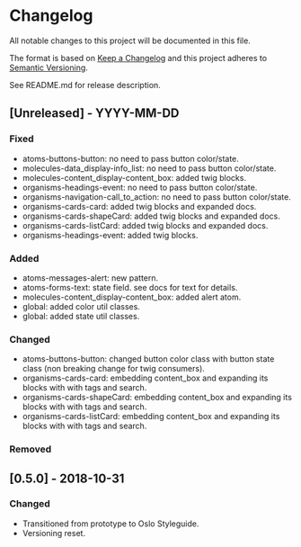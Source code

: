 # Changelog
All notable changes to this project will be documented in this file.

The format is based on [Keep a Changelog](http://keepachangelog.com/en/1.0.0/)
and this project adheres to [Semantic Versioning](http://semver.org/spec/v2.0.0.html).

See README.md for release description.

## [Unreleased] - YYYY-MM-DD

### Fixed
* atoms-buttons-button: no need to pass button color/state.
* molecules-data_display-info_list: no need to pass button color/state.
* molecules-content_display-content_box: added twig blocks.
* organisms-headings-event: no need to pass button color/state.
* organisms-navigation-call_to_action: no need to pass button color/state.
* organisms-cards-card: added twig blocks and expanded docs.
* organisms-cards-shapeCard: added twig blocks and expanded docs.
* organisms-cards-listCard: added twig blocks and expanded docs.
* organisms-headings-event: added twig blocks.

### Added
* atoms-messages-alert: new pattern.
* atoms-forms-text: state field. see docs for text for details.
* molecules-content_display-content_box: added alert atom.
* global: added color util classes.
* global: added state util classes.

### Changed
* atoms-buttons-button: changed button color class with button state class (non breaking change for twig consumers).
* organisms-cards-card: embedding content_box and expanding its blocks with with tags and search.
* organisms-cards-shapeCard: embedding content_box and expanding its blocks with with tags and search.
* organisms-cards-listCard: embedding content_box and expanding its blocks with with tags and search.

### Removed


## [0.5.0] - 2018-10-31

### Changed
* Transitioned from prototype to Oslo Styleguide.
* Versioning reset.
